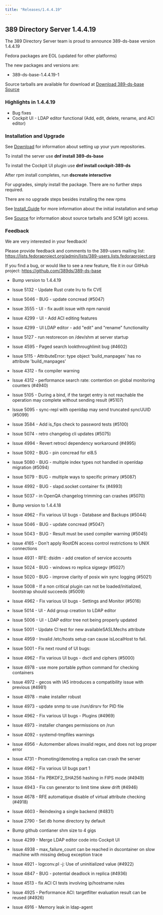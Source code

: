 ```yaml
---
title: "Releases/1.4.4.19"
---
```


389 Directory Server 1.4.4.19
-----------------------------

The 389 Directory Server team is proud to announce 389-ds-base version 1.4.4.19

Fedora packages are EOL (updated for other platforms)

The new packages and versions are:

- 389-ds-base-1.4.4.19-1

Source tarballs are available for download at [Download 389-ds-base Source](https://github.com/389ds/389-ds-base/archive/389-ds-base-1.4.4.19.tar.gz)

### Highlights in 1.4.4.19

- Bug fixes
- Cockpit UI - LDAP editor functional (Add, edit, delete, rename, and ACI editor)

### Installation and Upgrade

See [Download](../download.html) for information about setting up your yum repositories.

To install the server use **dnf install 389-ds-base**

To install the Cockpit UI plugin use **dnf install cockpit-389-ds**

After rpm install completes, run **dscreate interactive**

For upgrades, simply install the package.  There are no further steps required.

There are no upgrade steps besides installing the new rpms

See [Install\_Guide](../howto/howto-install-389.html) for more information about the initial installation and setup

See [Source](../development/source.html) for information about source tarballs and SCM (git) access.

### Feedback

We are very interested in your feedback!

Please provide feedback and comments to the 389-users mailing list: <https://lists.fedoraproject.org/admin/lists/389-users.lists.fedoraproject.org>

If you find a bug, or would like to see a new feature, file it in our GitHub project: <https://github.com/389ds/389-ds-base>

- Bump version to 1.4.4.19
- Issue 5132 - Update Rust crate lru to fix CVE
- Issue 5046 - BUG - update concread (#5047)
- Issue 3555 - UI - fix audit issue with npm nanoid
- Issue 4299 - UI - Add ACI editing features
- Issue 4299 - UI LDAP editor - add "edit" and "rename" functionality
- Issue 5127 - run restorecon on /dev/shm at server startup
- Issue 4595 - Paged search lookthroughlimit bug (#4602)
- Issue 5115 -  AttributeError: type object 'build_manpages' has no attribute 'build_manpages'
- Issue 4312 - fix compiler warning
- Issue 4312 - performance search rate: contention on global monitoring counters (#4940)
- Issue 5105 - During a bind, if the target entry is not reachable the operation may complete without sending result (#5107)
- Issue 5095 - sync-repl with openldap may send truncated syncUUID (#5099)
- Issue 3584 - Add is_fips check to password tests (#5100)
- Issue 5074 - retro changelog cli updates (#5075)
- Issue 4994 - Revert retrocl dependency workaround (#4995)
- Issue 5092 - BUG - pin concread for el8.5
- Issue 5080 - BUG - multiple index types not handled in openldap migration (#5094)
- Issue 5079 - BUG - multiple ways to specific primary (#5087)
- Issue 4992 - BUG - slapd.socket container fix (#4993)
- Issue 5037 - in OpenQA changelog trimming can crashes (#5070)

- Bump version to 1.4.4.18
- Issue 4962 - Fix various UI bugs - Database and Backups (#5044)
- Issue 5046 - BUG - update concread (#5047)
- Issue 5043 - BUG - Result must be used compiler warning (#5045)
- Issue 4165 - Don't apply RootDN access control restrictions to UNIX connections
- Issue 4931 - RFE: dsidm - add creation of service accounts
- Issue 5024 - BUG - windows ro replica sigsegv (#5027)
- Issue 5020 - BUG - improve clarity of posix win sync logging (#5021)
- Issue 5008 - If a non critical plugin can not be loaded/initialized, bootstrap should succeeds (#5009)
- Issue 4962 - Fix various UI bugs - Settings and Monitor (#5016)
- Issue 5014 - UI - Add group creation to LDAP editor
- Issue 5006 - UI - LDAP editor tree not being properly updated
- Issue 5001 - Update CI test for new availableSASLMechs attribute
- Issue 4959 - Invalid /etc/hosts setup can cause isLocalHost to fail.
- Issue 5001 - Fix next round of UI bugs:
- Issue 4962 - Fix various UI bugs - dsctl and ciphers (#5000)
- Issue 4978 - use more portable python command for checking containers
- Issue 4972 - gecos with IA5 introduces a compatibility issue with previous (#4981)
- Issue 4978 - make installer robust
- Issue 4973 - update snmp to use /run/dirsrv for PID file
- Issue 4962 - Fix various UI bugs - Plugins (#4969)
- Issue 4973 - installer changes permissions on /run
- Issue 4092 - systemd-tmpfiles warnings
- Issue 4956 - Automember allows invalid regex, and does not log proper error
- Issue 4731 - Promoting/demoting a replica can crash the server
- Issue 4962 - Fix various UI bugs part 1
- Issue 3584 - Fix PBKDF2_SHA256 hashing in FIPS mode (#4949)
- Issue 4943 - Fix csn generator to limit time skew drift (#4946)
- Issue 4678 - RFE automatique disable of virtual attribute checking (#4918)
- Issue 4603 - Reindexing a single backend (#4831)
- Issue 2790 - Set db home directory by default
- Bump github contianer shm size to 4 gigs
- Issue 4299 - Merge LDAP editor code into Cockpit UI
- Issue 4938 - max_failure_count can be reached in dscontainer on slow machine with missing debug exception trace
- Issue 4921 - logconv.pl -j: Use of uninitialized value (#4922)
- Issue 4847 - BUG - potential deadlock in replica (#4936)
- Issue 4513 - fix ACI CI tests involving ip/hostname rules
- Issue 4925 - Performance ACI: targetfilter evaluation result can be reused (#4926)
- Issue 4916 - Memory leak in ldap-agent



